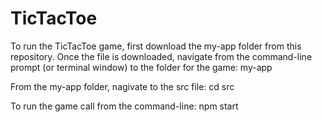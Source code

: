 # TicTacToe

To run the TicTacToe game, first download the my-app folder from this repository. Once the file is downloaded, navigate from the command-line prompt (or terminal window) to the folder for the game:
my-app

From the my-app folder, nagivate to the src file:
cd src

To run the game call from the command-line:
npm start

